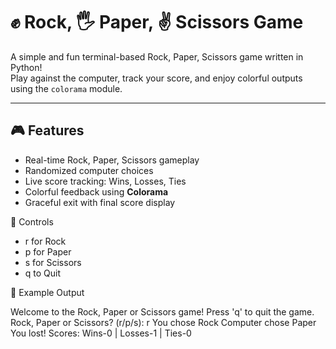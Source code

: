 # ✊ Rock, 🖐️ Paper, ✌️ Scissors Game

A simple and fun terminal-based Rock, Paper, Scissors game written in Python!  
Play against the computer, track your score, and enjoy colorful outputs using the `colorama` module.

---

## 🎮 Features

- Real-time Rock, Paper, Scissors gameplay
- Randomized computer choices
- Live score tracking: Wins, Losses, Ties
- Colorful feedback using **Colorama**
- Graceful exit with final score display


📌 Controls
<ul><li> r for Rock</li>

<li> p for Paper</li>

<li> s for Scissors</li>

<li> q to Quit</li></ul>


📸 Example Output

Welcome to the Rock, Paper or Scissors game!
Press 'q' to quit the game.
Rock, Paper or Scissors? (r/p/s): r
You chose Rock
Computer chose Paper
You lost!
Scores: Wins-0 | Losses-1 | Ties-0

